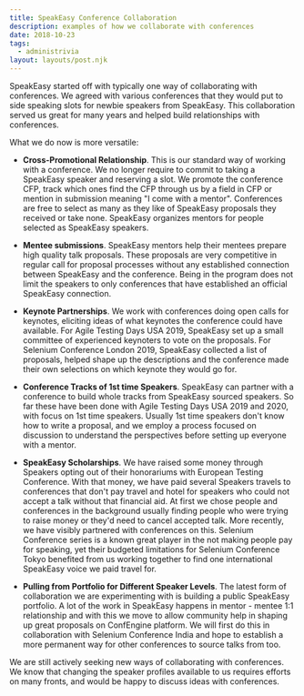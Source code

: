 ```yaml
---
title: SpeakEasy Conference Collaboration
description: examples of how we collaborate with conferences
date: 2018-10-23
tags:
  - administrivia
layout: layouts/post.njk
---
```


SpeakEasy started off with typically one way of collaborating with conferences. We agreed with various conferences that they would put to side speaking slots for newbie speakers from SpeakEasy. This collaboration served us great for many years and helped build relationships with conferences.

What we do now is more versatile:

   * **Cross-Promotional Relationship**. This is our standard way of working with a conference. We no longer require to commit to taking a SpeakEasy speaker and reserving a slot. We promote the conference CFP, track which ones find the CFP through us by a field in CFP or mention in submission meaning "I come with a mentor". Conferences are free to select as many as they like of SpeakEasy proposals they received or take none. SpeakEasy organizes mentors for people selected as SpeakEasy speakers.

   * **Mentee submissions**. SpeakEasy mentors help their mentees prepare high quality talk proposals. These proposals are very competitive in regular call for proposal processes without any established connection between SpeakEasy and the conference. Being in the program does not limit the speakers to only conferences that have established an official SpeakEasy connection.

   * **Keynote Partnerships**. We work with conferences doing open calls for keynotes, eliciting ideas of what keynotes the conference could have available. For Agile Testing Days USA 2019, SpeakEasy set up a small committee of experienced keynoters to vote on the proposals. For Selenium Conference London 2019, SpeakEasy collected a list of proposals, helped shape up the descriptions and the conference made their own selections on which keynote they would go for.

   * **Conference Tracks of 1st time Speakers**. SpeakEasy can partner with a conference to build whole tracks from SpeakEasy sourced speakers. So far these have been done with Agile Testing Days USA 2019 and 2020, with focus on 1st time speakers. Usually 1st time speakers don't know how to write a proposal, and we employ a process focused on discussion to understand the perspectives before setting up everyone with a mentor.

   * **SpeakEasy Scholarships**. We have raised some money through Speakers opting out of their honorariums with European Testing Conference. With that money, we have paid several Speakers travels to conferences that don't pay travel and hotel for speakers who could not accept a talk without that financial aid. At first we chose people and conferences in the background usually finding people who were trying to raise money or they'd need to cancel accepted talk. More recently, we have visibly partnered with conferences on this. Selenium Conference series is a known great player in the not making people pay for speaking, yet their budgeted limitations for Selenium Conference Tokyo benefited from us working together to find one international SpeakEasy voice we paid travel for.

   * **Pulling from Portfolio for Different Speaker Levels**. The latest form of collaboration we are experimenting with is building a public SpeakEasy portfolio. A lot of the work in SpeakEasy happens in mentor - mentee 1:1 relationship and with this we move to allow community help in shaping up great proposals on ConfEngine platform. We will first do this in collaboration with Selenium Conference India and hope to establish a more permanent way for other conferences to source talks from too.

We are still actively seeking new ways of collaborating with conferences. We know that changing the speaker profiles available to us requires efforts on many fronts, and would be happy to discuss ideas with conferences.
